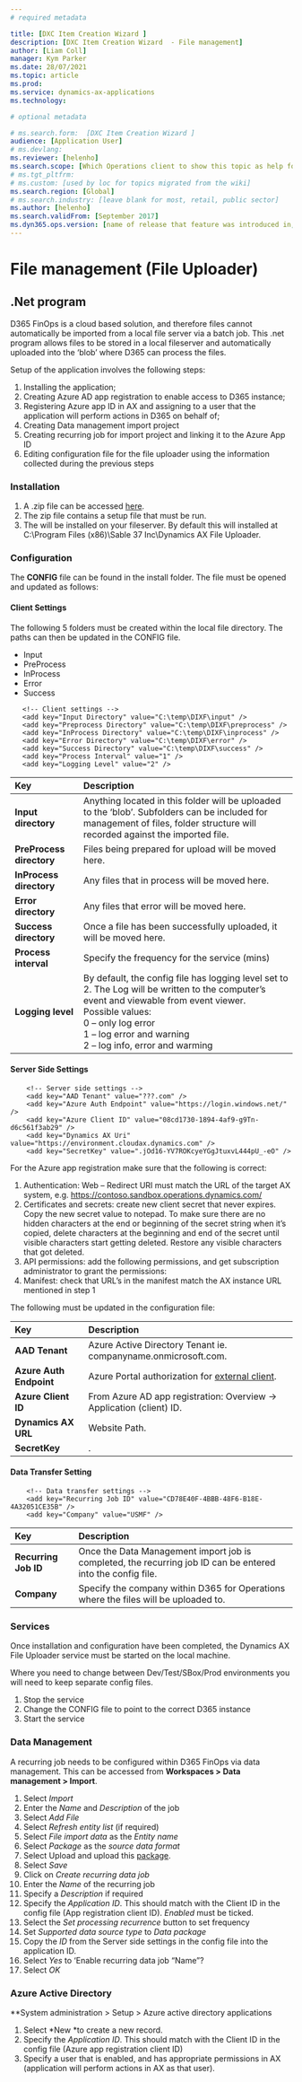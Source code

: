 ```yaml
---
# required metadata

title: [DXC Item Creation Wizard ]
description: [DXC Item Creation Wizard  - File management]
author: [Liam Coll]
manager: Kym Parker
ms.date: 28/07/2021
ms.topic: article
ms.prod: 
ms.service: dynamics-ax-applications
ms.technology: 

# optional metadata

# ms.search.form:  [DXC Item Creation Wizard ]
audience: [Application User]
# ms.devlang: 
ms.reviewer: [helenho]
ms.search.scope: [Which Operations client to show this topic as help for, to be set by content strategist, see list here: https://microsoft.sharepoint.com/teams/DynDoc/_layouts/15/WopiFrame.aspx?sourcedoc={23419e1c-eb64-42e9-aa9b-79875b428718}&action=edit&wd=target%28Core%20Dynamics%20AX%20CP%20requirements%2Eone%7C4CC185C0%2DEFAA%2D42CD%2D94B9%2D8F2A45E7F61A%2FVersions%20list%20for%20docs%20topics%7CC14BE630%2D5151%2D49D6%2D8305%2D554B5084593C%2F%29]
# ms.tgt_pltfrm: 
# ms.custom: [used by loc for topics migrated from the wiki]
ms.search.region: [Global]
# ms.search.industry: [leave blank for most, retail, public sector]
ms.author: [helenho]
ms.search.validFrom: [September 2017]
ms.dyn365.ops.version: [name of release that feature was introduced in, see list here: https://microsoft.sharepoint.com/teams/DynDoc/_layouts/15/WopiFrame.aspx?sourcedoc={23419e1c-eb64-42e9-aa9b-79875b428718}&action=edit&wd=target%28Core%20Dynamics%20AX%20CP%20requirements%2Eone%7C4CC185C0%2DEFAA%2D42CD%2D94B9%2D8F2A45E7F61A%2FVersions%20list%20for%20docs%20topics%7CC14BE630%2D5151%2D49D6%2D8305%2D554B5084593C%2F%29]
---
```


# File management (File Uploader)

## .Net program
D365 FinOps is a cloud based solution, and therefore files cannot automatically be imported from a local file server via a batch job.  This .net program allows files to be stored in a local fileserver and automatically uploaded into the ‘blob’ where D365 can process the files.

Setup of the application involves the following steps:
1.	Installing the application;
2.	Creating Azure AD app registration to enable access to D365 instance;
3.	Registering Azure app ID in AX and assigning to a user that the application will perform actions in D365 on behalf of;
4.	Creating Data management import project
5.	Creating recurring job for import project and linking it to the Azure App ID
6.	Editing configuration file for the file uploader using the information collected during the previous steps

###	Installation
1.	A .zip file can be accessed [here](File-uploader-for-file-management.zip). 
2.	The zip file contains a setup file that must be run.
3.	The will be installed on your fileserver. By default this will installed at C:\Program Files (x86)\Sable 37 Inc\Dynamics AX File Uploader.

### Configuration
The **CONFIG** file can be found in the install folder. The file must be opened and updated as follows:

#### Client Settings 

The following 5 folders must be created within the local file directory. The paths can then be updated in the CONFIG file.
* Input
* PreProcess
* InProcess
* Error
* Success

```
   <!-- Client settings -->
   <add key="Input Directory" value="C:\temp\DIXF\input" />
   <add key="Preprocess Directory" value="C:\temp\DIXF\preprocess" />
   <add key="InProcess Directory" value="C:\temp\DIXF\inprocess" />
   <add key="Error Directory" value="C:\temp\DIXF\error" />
   <add key="Success Directory" value="C:\temp\DIXF\success" />
   <add key="Process Interval" value="1" />
   <add key="Logging Level" value="2" /> 
```
  
|  **Key**  | **Description** | 
|:---|:---|     
|  **Input directory**  | Anything located in this folder will be uploaded to the ‘blob’. Subfolders can be included for management of files, folder structure will recorded against the imported file. | 
|  **PreProcess directory**  | Files being prepared for upload will be moved here. |
|  **InProcess directory**  | Any files that in process will be moved here. | 
|  **Error directory**  | Any files that error will be moved here. |   
|  **Success directory**  | Once a file has been successfully uploaded, it will be moved here. | 
|  **Process interval**  | Specify the frequency for the service (mins) |
|  **Logging level**  | By default, the config file has logging level set to 2. The Log will be written to the computer’s event and viewable from event viewer. <br /> Possible values: <br />   0 – only log error <br />   1 – log error and warning <br />   2 – log info, error and warming|

#### Server Side Settings
 
``` 
    <!-- Server side settings -->
    <add key="AAD Tenant" value="???.com" />
    <add key="Azure Auth Endpoint" value="https://login.windows.net/" />
    <add key="Azure Client ID" value="08cd1730-1894-4af9-g9Tn-d6c561f3ab29" />
    <add key="Dynamics AX Uri" value="https://environment.cloudax.dynamics.com" />
    <add key="SecretKey" value=".jOd16-YV7ROKcyeYGgJtuxvL444pU_-eO" />
```

For the Azure app registration make sure that the following is correct:

1.	Authentication: Web – Redirect URI must match the URL of the target AX system, e.g. https://contoso.sandbox.operations.dynamics.com/
2.	Certificates and secrets: create new client secret that never expires. Copy the new secret value to notepad. To make sure there are no hidden characters at the end or beginning of the secret string when it’s copied, delete characters at the beginning and end of the secret until visible characters start getting deleted. Restore any visible characters that got deleted. 
3.	API permissions: add the following permissions, and get subscription administrator to grant the permissions:
 4.	Manifest: check that URL’s in the manifest match the AX instance URL mentioned in step 1

The following must be updated in the configuration file:

|  **Key**  | **Description** | 
|:---|:---|     
|  **AAD Tenant**  | Azure Active Directory Tenant ie. companyname.onmicrosoft.com. | 
|  **Azure Auth Endpoint**  | Azure Portal authorization for [external client](https://docs.microsoft.com/en-us/dynamics365/supply-chain/warehousing/install-configure-warehousing-app#create-a-web-service-application-in-active-directory). | 
|  **Azure Client ID**  | From Azure AD app registration: Overview -> Application (client) ID. | 
|  **Dynamics AX URL**  | Website Path. | 
|  **SecretKey**  | . | 

#### Data Transfer Setting

``` 
    <!-- Data transfer settings -->
    <add key="Recurring Job ID" value="CD78E40F-4BBB-48F6-B18E-4A32051CE35B" />
    <add key="Company" value="USMF" />
``` 

|  **Key**  | **Description** | 
|:---|:---|     
|  **Recurring Job ID**  | Once the Data Management import job is completed, the recurring job ID can be entered into the config file. | 
|  **Company**  | Specify the company within D365 for Operations where the files will be uploaded to. | 

### Services
 
Once installation and configuration have been completed, the Dynamics AX File Uploader service must be started on the local machine. 

Where you need to change between Dev/Test/SBox/Prod environments you will need to keep separate config files.  
1. Stop the service
2. Change the CONFIG file to point to the correct D365 instance
3. Start the service


### Data Management

A recurring job needs to be configured within D365 FinOps via data management. This can be accessed from **Workspaces > Data management > Import**.
1.	Select *Import*
2.	Enter the *Name* and *Description* of the job 
3.	Select *Add File*
4.	Select *Refresh entity list* (if required)
5.	Select *File import data* as the *Entity name*
6.	Select *Package* as the *source data format*
7.	Select Upload and upload this [package](File-management-data-package.zip).
8.	Select *Save*
9.	Click on *Create recurring data job*
10.	Enter the *Name* of the recurring job
11.	Specify a *Description* if required
12.	Specify the *Application ID*. This should match with the Client ID in the config file (App registration client ID). *Enabled* must be ticked.
13.	Select the *Set processing recurrence* button to set frequency
14.	Set *Supported data source type* to *Data package*
15.	Copy the *ID* from the Server side settings in the config file into the application ID. <add key="Recurring Job ID" value="???" />
16.	Select *Yes* to ‘Enable recurring data job “Name”?
17.	Select *OK*
 
### Azure Active Directory 
**System administration > Setup > Azure active directory applications
1.	Select *New *to create a new record.
2.	Specify the *Application ID*. This should match with the Client ID in the config file (Azure app registration client ID)
3.	Specify a user that is enabled, and has appropriate permissions in AX (application will perform actions in AX as that user).
